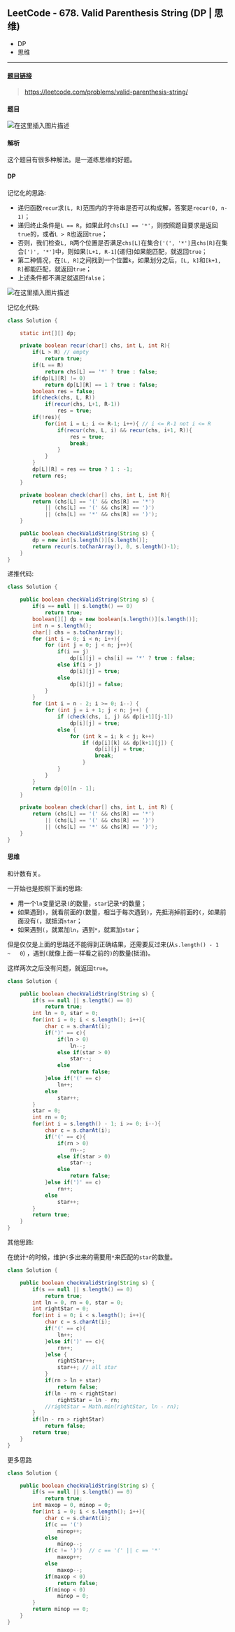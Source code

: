 ﻿## LeetCode - 678. Valid Parenthesis String (DP | 思维)

* DP
* 思维

***

#### [题目链接](https://leetcode.com/problems/valid-parenthesis-string/)

> https://leetcode.com/problems/valid-parenthesis-string/

#### 题目
![在这里插入图片描述](images/678_t.png)

#### 解析
这个题目有很多种解法。是一道练思维的好题。
#### DP

记忆化的思路: 

* 递归函数`recur`求`[L, R]`范围内的字符串是否可以构成解，答案是`recur(0, n-1)`；
* 递归终止条件是`L == R`，如果此时`chs[L] == '*'`，则按照题目要求是返回`true`的，或者`L > R`也返回`true`；
* 否则，我们检查`L, R`两个位置是否满足`chs[L]`在集合`['(', '*']`且`chs[R]`在集合`[')', '*']`中，则如果`[L+1, R-1]`(递归)如果能匹配，就返回`true`；
* 第二种情况，在`[L, R]`之间找到一个位置`k`，如果划分之后，`[L, k]`和`[k+1, R]`都能匹配，就返回`true`；
* 上述条件都不满足就返回`false`；


![在这里插入图片描述](images/678_s.png)

记忆化代码: 
```java
class Solution {

    static int[][] dp;

    private boolean recur(char[] chs, int L, int R){
        if(L > R) // empty
            return true;
        if(L == R)
            return chs[L] == '*' ? true : false;
        if(dp[L][R] != 0)
            return dp[L][R] == 1 ? true : false;
        boolean res = false;
        if(check(chs, L, R))
            if(recur(chs, L+1, R-1))
                res = true;
        if(!res){ 
            for(int i = L; i <= R-1; i++){ // i <= R-1 not i <= R 
                if(recur(chs, L, i) && recur(chs, i+1, R)){ 
                    res = true;
                    break;
                }
            }
        }
        dp[L][R] = res == true ? 1 : -1;
        return res;
    }

    private boolean check(char[] chs, int L, int R){
        return (chs[L] == '(' && chs[R] == '*')
            || (chs[L] == '(' && chs[R] == ')')
            || (chs[L] == '*' && chs[R] == ')');
    }

    public boolean checkValidString(String s) {
        dp = new int[s.length()][s.length()];
        return recur(s.toCharArray(), 0, s.length()-1);
    }    
}

```
递推代码: 
```java
class Solution {

    public boolean checkValidString(String s) {
        if(s == null || s.length() == 0)
            return true;
        boolean[][] dp = new boolean[s.length()][s.length()];
        int n = s.length();
        char[] chs = s.toCharArray();
        for (int i = 0; i < n; i++){ 
            for (int j = 0; j < n; j++){
                if(i == j)
                    dp[i][j] = chs[i] == '*' ? true : false;
                else if(i > j)
                    dp[i][j] = true;
                else 
                    dp[i][j] = false;
            }
        }
        for (int i = n - 2; i >= 0; i--) {
            for (int j = i + 1; j < n; j++) {
                if (check(chs, i, j) && dp[i+1][j-1])
                    dp[i][j] = true;
                else {
                    for (int k = i; k < j; k++)
                        if (dp[i][k] && dp[k+1][j]) {
                            dp[i][j] = true;
                            break;
                        }
                }
            }
        }
        return dp[0][n - 1];
    }

    private boolean check(char[] chs, int L, int R) {
        return (chs[L] == '(' && chs[R] == '*')
            || (chs[L] == '(' && chs[R] == ')')
            || (chs[L] == '*' && chs[R] == ')');
    }
}
```
#### 思维

和计数有关。

一开始也是按照下面的思路:

* 用一个`ln`变量记录`(`的数量，`star`记录`*`的数量；
* 如果遇到`)`，就看前面的`(`数量，相当于每次遇到`)`，先抵消掉前面的`(`，如果前面没有`(`，就抵消`star`；
* 如果遇到`(`，就累加`ln`，遇到`*`，就累加`star`；

但是仅仅是上面的思路还不能得到正确结果，还需要反过来(从`s.length() - 1   ~   0`) ，遇到`(`就像上面一样看之前的`)`的数量(抵消)。

这样两次之后没有问题，就返回`true`。

```java
class Solution {

    public boolean checkValidString(String s) {
        if(s == null || s.length() == 0)
            return true;
        int ln = 0, star = 0;
        for(int i = 0; i < s.length(); i++){ 
            char c = s.charAt(i);
            if(')' == c){ 
                if(ln > 0)
                    ln--;
                else if(star > 0)
                    star--;
                else 
                    return false;
            }else if('(' == c) 
                ln++;
            else 
                star++;
        }
        star = 0;
        int rn = 0;
        for(int i = s.length() - 1; i >= 0; i--){ 
            char c = s.charAt(i);
            if('(' == c){ 
                if(rn > 0)
                    rn--;
                else if(star > 0)
                    star--;
                else 
                    return false;
            }else if(')' == c)
                rn++;
            else 
                star++;
        }
        return true;
    }
}
```
其他思路: 

在统计`*`的时候，维护`(`多出来的需要用`*`来匹配的`star`的数量。
```java
class Solution {

    public boolean checkValidString(String s) {
        if(s == null || s.length() == 0)
            return true;
        int ln = 0, rn = 0, star = 0;
        int rightStar = 0;
        for(int i = 0; i < s.length(); i++){ 
            char c = s.charAt(i);
            if('(' == c){ 
                ln++;
            }else if(')' == c){ 
                rn++;
            }else {
                rightStar++;
                star++; // all star
            }
            if(rn > ln + star)
                return false;
            if(ln - rn < rightStar)
                rightStar = ln - rn;
            //rightStar = Math.min(rightStar, ln - rn);
        }
        if(ln - rn > rightStar)
            return false;
        return true;
    }
}
```
更多思路
```java
class Solution {

    public boolean checkValidString(String s) {
        if(s == null || s.length() == 0)
            return true;
        int maxop = 0, minop = 0;
        for(int i = 0; i < s.length(); i++){ 
            char c = s.charAt(i);
            if(c == '(')
                minop++;
            else 
                minop--;
            if(c != ')')  // c == '(' || c == '*'
                maxop++;
            else 
                maxop--;
            if(maxop < 0)
                return false;
            if(minop < 0)
                minop = 0;
        }
        return minop == 0;         
    }
}
```

